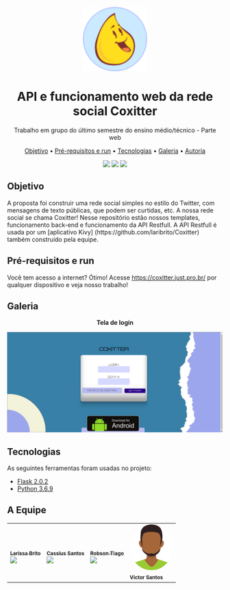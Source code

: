 <div align='center'>
 <img src='.imagens/icone.png' width=150>
</div>
<h1 align="center">API e funcionamento web da rede social Coxitter</h1>
<p align="center">Trabalho em grupo do último semestre do ensino médio/técnico - Parte web</p>


<p align="center">
 <a href="#objetivo">Objetivo</a> •
 <a href="#requisitos">Pré-requisitos e run</a> • 
 <a href="#tecnologias">Tecnologias</a> • 
 <a href="#galeria">Galeria</a> • 
 <a href="#autor">Autoria</a>
</p>

<div align='center'>
  <img src='https://img.shields.io/static/v1?label=--------------------&message=--------------------&color=A7CCED&style=flat-square'>
  <img src='https://img.shields.io/static/v1?label=--------------------&message=--------------------&color=A7CCED&style=flat-square'> 
  <img src='https://img.shields.io/static/v1?label=--------------------&message=--------------------&color=A7CCED&style=flat-square'> 
</div>

<h2 id='objetivo'>Objetivo</h2>
A proposta foi construir uma rede social simples no estilo do Twitter, com mensagens de texto públicas, que podem ser curtidas, etc. A nossa rede social se chama Coxitter! Nesse repositório estão nossos templates, funcionamento back-end e funcionamento da API Restfull. A API Restfull é usada por um 
[aplicativo Kivy] (https://github.com/laribrito/Coxitter) 
também construído pela equipe.

<h2 id='requisitos'> Pré-requisitos e run </h2>

Você tem acesso a internet? Ótimo! Acesse <https://coxitter.just.pro.br/> por qualquer dispositivo e veja nosso trabalho!

<h2 id='galeria'>Galeria</h2>

<div align="center">

  **Tela de login**

</div>

<a href="https://coxitter.just.pro.br/"><img src=".imagens/login.png"></a>


<h2 id='tecnologias'>Tecnologias</h2>

As seguintes ferramentas foram usadas no projeto:

- [Flask 2.0.2](https://flask.palletsprojects.com/en/2.0.x/)
- [Python 3.6.9](https://www.python.org/)


<h2 id='autor'> A Equipe </h2>

<table>
<tr>
<td>
<a href="https://github.com/laribrito">
<img style="border-radius: 50%;" src="https://avatars.githubusercontent.com/laribrito" width="100px;" alt=""/>
<br/>
<sub><b>Larissa Brito</b></sub>
<br/>
</a>
<img src="https://img.shields.io/static/v1?label=coxitter&message=larila&color=A7CCED" >
</td>
    
<td>
<a href="https://github.com/kkkaxus">
<img style="border-radius: 50%;" src="https://avatars.githubusercontent.com/kkkaxus" width="100px;" alt=""/>
<br/>
<sub><b>Cassius Santos</b></sub>
<br/>
</a>
<img src="https://img.shields.io/static/v1?label=coxitter&message=kaxus&color=A7CCED" >
</td>
  
<td>
<a href="https://github.com/LastKoala7">
<img style="border-radius: 50%;" src="https://avatars.githubusercontent.com/LastKoala7" width="100px;" alt=""/>
<br/>
<sub><b>Robson Tiago</b></sub>
<br/>
</a>
<img src="https://img.shields.io/static/v1?label=coxitter&message=robsu&color=A7CCED" >
</td>
  
<td>
<img style="border-radius: 50%;" src=".imagens/avatar.png" width="100px;" alt=""/>
<br/>
<sub><b>Victor Santos</b></sub>
<br/>
</a>
</td>
    
</tr>
</table>
